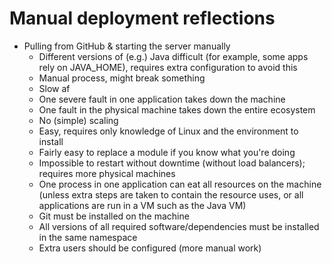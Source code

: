 # Manual deployment reflections

- Pulling from GitHub &amp; starting the server manually
    - Different versions of (e.g.) Java difficult (for example, some apps rely on JAVA_HOME), requires extra configuration to avoid this
    - Manual process, might break something
    - Slow af
    - One severe fault in one application takes down the machine
    - One fault in the physical machine takes down the entire ecosystem
    - No (simple) scaling
    - Easy, requires only knowledge of Linux and the environment to install
    - Fairly easy to replace a module if you know what you're doing
    - Impossible to restart without downtime (without load balancers); requires more physical machines
    - One process in one application can eat all resources on the machine (unless extra steps are taken to contain the resource uses, or all applications are run in a VM such as the Java VM)
    - Git must be installed on the machine
    - All versions of all required software/dependencies must be installed in the same namespace
    - Extra users should be configured (more manual work)
